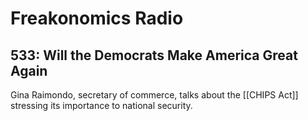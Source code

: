 # Freakonomics Radio
## 533: Will the Democrats Make America Great Again
Gina Raimondo, secretary of commerce, talks about the [[CHIPS Act]] stressing its importance to national security.
